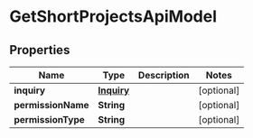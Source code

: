 

# GetShortProjectsApiModel


## Properties

| Name | Type | Description | Notes |
|------------ | ------------- | ------------- | -------------|
|**inquiry** | [**Inquiry**](Inquiry.md) |  |  [optional] |
|**permissionName** | **String** |  |  [optional] |
|**permissionType** | **String** |  |  [optional] |



